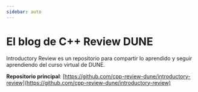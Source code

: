 ```yaml
---
sidebar: auto
---
```


# El blog de C++ Review DUNE

Introductory Review es un repositorio para compartir lo aprendido y seguir aprendiendo del curso virtual de DUNE.

**Repositorio principal**: [https://github.com/cpp-review-dune/introductory-review](https://github.com/cpp-review-dune/introductory-review)
